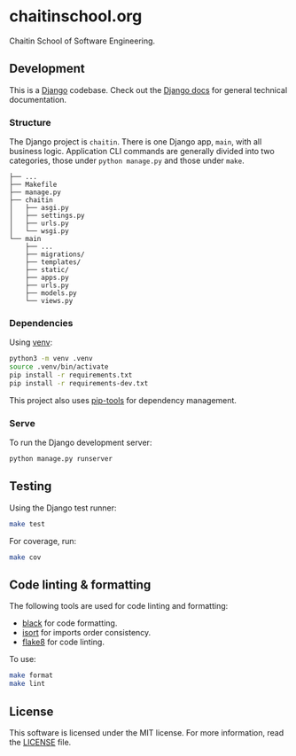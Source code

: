 # chaitinschool.org

Chaitin School of Software Engineering.

## Development

This is a [Django](https://www.djangoproject.com/) codebase. Check out the
[Django docs](https://docs.djangoproject.com/) for general technical
documentation.

### Structure

The Django project is `chaitin`. There is one Django app, `main`, with all
business logic. Application CLI commands are generally divided into two
categories, those under `python manage.py` and those under `make`.

```
├── ...
├── Makefile
├── manage.py
├── chaitin
│   ├── asgi.py
│   ├── settings.py
│   ├── urls.py
│   └── wsgi.py
└── main
    ├── ...
    ├── migrations/
    ├── templates/
    ├── static/
    ├── apps.py
    ├── urls.py
    ├── models.py
    └── views.py
```

### Dependencies

Using [venv](https://docs.python.org/3/library/venv.html):

```sh
python3 -m venv .venv
source .venv/bin/activate
pip install -r requirements.txt
pip install -r requirements-dev.txt
```

This project also uses [pip-tools](https://github.com/jazzband/pip-tools) for
dependency management.

### Serve

To run the Django development server:

```sh
python manage.py runserver
```

## Testing

Using the Django test runner:

```sh
make test
```

For coverage, run:

```sh
make cov
```

## Code linting & formatting

The following tools are used for code linting and formatting:

* [black](https://github.com/psf/black) for code formatting.
* [isort](https://github.com/pycqa/isort) for imports order consistency.
* [flake8](https://gitlab.com/pycqa/flake8) for code linting.

To use:

```sh
make format
make lint
```

## License

This software is licensed under the MIT license. For more information, read the
[LICENSE](LICENSE) file.
